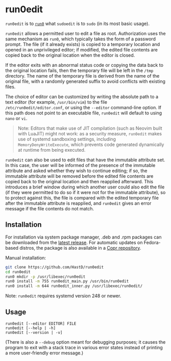 # run0edit

`run0edit` is to
[`run0`](https://www.freedesktop.org/software/systemd/man/257/run0.html) what
`sudoedit` is to `sudo` (in its most basic usage).

`run0edit` allows a permitted user to edit a file as root. Authorization uses
the same mechanism as `run0`, which typically takes the form of a password
prompt. The file (if it already exists) is copied to a temporary location and
opened in an unprivileged editor; if modified, the edited file contents are
copied back to the original location when the editor is closed.

If the editor exits with an abnormal status code or copying the data back to the
original location fails, then the temporary file will be left in the `/tmp`
directory. The name of the temporary file is derived from the name of the
original file, with a randomly generated suffix to avoid conflicts with existing
files.

The choice of editor can be customized by writing the absolute path to a text
editor (for example, `/usr/bin/vim`) to the file `/etc/run0edit/editor.conf`, or
using the `--editor` command-line option. If this path does not point to an
executable file, `run0edit` will default to using `nano` or `vi`.

> Note: Editors that make use of JIT compilation (such as Neovim built with
> LuaJIT) might not work: as a security measure, `run0edit` makes use of systemd
> sandboxing settings, including `MemoryDenyWriteExecute`, which prevents code
> generated dynamically at runtime from being executed.

`run0edit` can also be used to edit files that have the immutable attribute set.
In this case, the user will be informed of the presence of the immutable
attribute and asked whether they wish to continue editing; if so, the immutable
attribute will be removed before the edited file contents are copied back to the
original location and then reapplied afterward. This introduces a brief window
during which another user could also edit the file (if they were permitted to do
so if it were not for the immutable attribute), so to protect against this, the
file is compared with the edited temporary file after the immutable attribute is
reapplied, and `run0edit` gives an error message if the file contents do not
match.

## Installation

For installation via system package manager, .deb and .rpm packages can be
downloaded from the
[latest release](https://github.com/HastD/run0edit/releases/latest). For
automatic updates on Fedora-based distros, the package is also available in a
[Copr repository](https://copr.fedorainfracloud.org/coprs/amaranth/run0edit/).

Manual installation:

```sh
git clone https://github.com/HastD/run0edit
cd run0edit
run0 mkdir -p /usr/libexec/run0edit
run0 install -m 755 run0edit_main.py /usr/bin/run0edit
run0 install -m 644 run0edit_inner.py /usr/libexec/run0edit/
```

Note: `run0edit` requires systemd version 248 or newer.

## Usage

```
run0edit [--editor EDITOR] FILE
run0edit [--help | -h]
run0edit [--version | -v]
```

(There is also a `--debug` option meant for debugging purposes; it causes the
program to exit with a stack trace in various error states instead of printing a
more user-friendly error message.)
